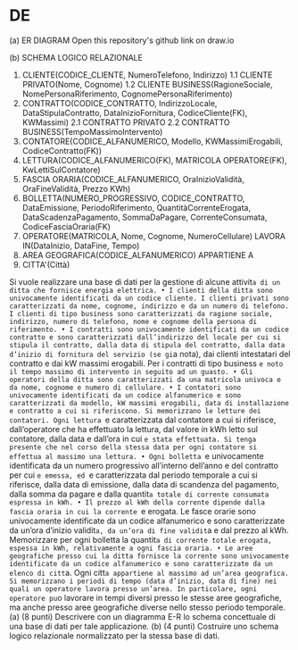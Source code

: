 # DE

(a) 
ER DIAGRAM
Open this repository's github link on draw.io

(b)
SCHEMA LOGICO RELAZIONALE

1. CLIENTE(CODICE_CLIENTE, NumeroTelefono, Indirizzo)
1.1 CLIENTE PRIVATO(Nome, Cognome)
1.2 CLIENTE BUSINESS(RagioneSociale, NomePersonaRiferimento, CognomePersonaRiferimento)
2. CONTRATTO(CODICE_CONTRATTO, IndirizzoLocale, DataStipulaContratto, DataInizioFornitura, CodiceCliente(FK), KWMassimi)
2.1 CONTRATTO PRIVATO
2.2 CONTRATTO BUSINESS(TempoMassimoIntervento)
3. CONTATORE(CODICE_ALFANUMERICO, Modello, KWMassimiErogabili, CodiceContratto(FK))
4. LETTURA(CODICE_ALFANUMERICO(FK), MATRICOLA OPERATORE(FK), KwLettiSulContatore)
5. FASCIA ORARIA(CODICE_ALFANUMERICO, OraInizioValidità, OraFineValidità, Prezzo KWh)
6. BOLLETTA(NUMERO_PROGRESSIVO, CODICE_CONTRATTO, DataEmissione, PeriodoRiferimento, QuantitàCorrenteErogata, DataScadenzaPagamento, SommaDaPagare, CorrenteConsumata, CodiceFasciaOraria(FK)     
7. OPERATORE(MATRICOLA, Nome, Cognome, NumeroCellulare)
LAVORA IN(DataInizio, DataFine, Tempo)
8. AREA GEOGRAFICA(CODICE_ALFANUMERICO)
APPARTIENE A
9. CITTA'(Città)





Si vuole realizzare una base di dati per la gestione di alcune attivit`a di un ditta che fornisce
energia elettrica.
• I clienti della ditta sono univocamente identificati da un codice cliente. I clienti privati
sono caratterizzati da nome, cognome, indirizzo e da un numero di telefono. I clienti di
tipo business sono caratterizzati da ragione sociale, indirizzo, numero di telefono, nome e
cognome della persona di riferimento.
• I contratti sono univocamente identificati da un codice contratto e sono caratterizzati
dall’indirizzo del locale per cui si stipula il contratto, dalla data di stipula del contratto,
dalla data d’inizio di fornitura del servizio (se gi`a nota), dai clienti intestatari del contratto
e dai kW massimi erogabili. Per i contratti di tipo business `e noto il tempo massimo di
intervento in seguito ad un guasto.
• Gli operatori della ditta sono caratterizzati da una matricola univoca e da nome, cognome
e numero di cellulare.
• I contatori sono univocamente identificati da un codice alfanumerico e sono caratterizzati
da modello, kW massimi erogabili, data di installazione e contratto a cui si riferiscono. Si
memorizzano le letture dei contatori. Ogni lettura `e caratterizzata dal contatore a cui si
riferisce, dall’operatore che ha effettuato la lettura, dal valore in kWh letto sul contatore,
dalla data e dall’ora in cui `e stata effettuata. Si tenga presente che nel corso della stessa
data per ogni contatore si effettua al massimo una lettura.
• Ogni bolletta `e univocamente identificata da un numero progressivo all’interno dell’anno e
del contratto per cui `e emessa, ed `e caratterizzata dal periodo temporale a cui si riferisce,
dalla data di emissione, dalla data di scandenza del pagamento, dalla somma da pagare e
dalla quantit`a totale di corrente consumata espressa in kWh.
• Il prezzo al kWh della corrente dipende dalla fascia oraria in cui la corrente `e erogata. Le
fasce orarie sono univocamente identificate da un codice alfanumerico e sono caratterizzate
da un’ora d’inizio validit`a, da un’ora di fine validit`a e dal prezzo al kWh. Memorizzare per
ogni bolletta la quantit`a di corrente totale erogata, espessa in kWh, relativamente a ogni
fascia oraria.
• Le aree geografiche presso cui la ditta fornisce la corrente sono univocamente identificate
da un codice alfanumerico e sono caratterizzate da un elenco di citt`a. Ogni citt`a appartiene
al massimo ad un’area geografica. Si memorizzano i periodi di tempo (data d’inizio, data
di fine) nei quali un operatore lavora presso un’area. In particolare, ogni operatore pu`o
lavorare in tempi diversi presso le stesse aree geografiche, ma anche presso aree geografiche
diverse nello stesso periodo temporale.
(a) (8 punti) Descrivere con un diagramma E-R lo schema concettuale di una base di dati per
tale applicazione.
(b) (4 punti) Costruire uno schema logico relazionale normalizzato per la stessa base di dati.


























